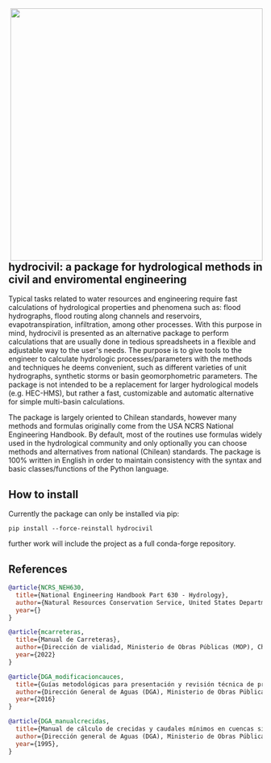 <img src="image/logo.png" width=500 align='right'>

## hydrocivil: a package for hydrological methods in civil and enviromental engineering

Typical tasks related to water resources and engineering require fast calculations of hydrological properties and phenomena such as: flood hydrographs, flood routing along channels and reservoirs, evapotranspiration, infiltration, among other processes. With this purpose in mind, hydrocivil is presented as an alternative package to perform calculations that are usually done in tedious spreadsheets in a flexible and adjustable way to the user's needs. The purpose is to give tools to the engineer to calculate hydrologic processes/parameters with the methods and techniques he deems convenient, such as different varieties of unit hydrographs, synthetic storms or basin geomorphometric parameters. The package is not intended to be a replacement for larger hydrological models (e.g. HEC-HMS), but rather a fast, customizable and automatic alternative for simple multi-basin calculations.

The package is largely oriented to Chilean standards, however many methods and formulas originally come from the USA NCRS National Engineering Handbook. By default, most of the routines use formulas widely used in the hydrological community and only optionally you can choose methods and alternatives from national (Chilean) standards. The package is 100% written in English in order to maintain consistency with the syntax and basic classes/functions of the Python language.

## How to install

Currently the package can only be installed via pip:

```shell
pip install --force-reinstall hydrocivil
```

further work will include the project as a full conda-forge repository.

## References

```bib
@article{NCRS_NEH630,
  title={National Engineering Handbook Part 630 - Hydrology},
  author={Natural Resources Conservation Service, United States Department of Agriculture (USDA)},
  year={}
}

@article{mcarreteras,
  title={Manual de Carreteras},
  author={Dirección de vialidad, Ministerio de Obras Públicas (MOP), Chile},
  year={2022}
}

@article{DGA_modificacioncauces,
  title={Guías metodológicas para presentación y revisión técnica de proyectos de modificación de cauces naturales y artificiales.},
  author={Dirección General de Aguas (DGA), Ministerio de Obras Públicas (MOP), Chile},
  year={2016}
}

@article{DGA_manualcrecidas,
  title={Manual de cálculo de crecidas y caudales mínimos en cuencas sin información fluviométrica},
  author={Dirección general de Aguas (DGA), Ministerio de Obras Públicas (MOP), Chile},
  year={1995},
}

```

